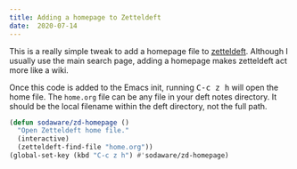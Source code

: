 ```yaml
---
title: Adding a homepage to Zetteldeft
date:  2020-07-14
---
```


This is a really simple tweak to add a homepage file to [zetteldeft](https://github.com/EFLS/zetteldeft). Although I
usually use the main search page, adding a homepage makes zetteldeft act more
like a wiki.

Once this code is added to the Emacs init, running <kbd>C-c z h</kbd> will open
the home file. The `home.org` file can be any file in your deft notes
directory. It should be the local filename within the deft directory, not the
full path.

```lisp
(defun sodaware/zd-homepage ()
  "Open Zetteldeft home file."
  (interactive)
  (zetteldeft-find-file "home.org"))
(global-set-key (kbd "C-c z h") #'sodaware/zd-homepage)
```
